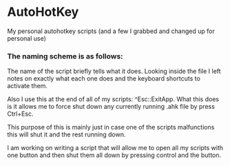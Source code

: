 # AutoHotKey
My personal autohotkey scripts (and a few I grabbed and changed up for personal use)

### The naming scheme is as follows:

The name of the script briefly tells what it does.
Looking inside the file I left notes on exactly what each one does and the keyboard shortcuts to activate them.

Also I use this at the end of all of my scripts: ^Esc::ExitApp.
What this does is it allows me to force shut down any currently running .ahk file by press Ctrl+Esc.

This purpose of this is mainly just in case one of the scripts malfunctions this will shut it and the rest running down.

I am working on writing a script that will allow me to open all my scripts with one button and then shut them all down by pressing control and the button.
